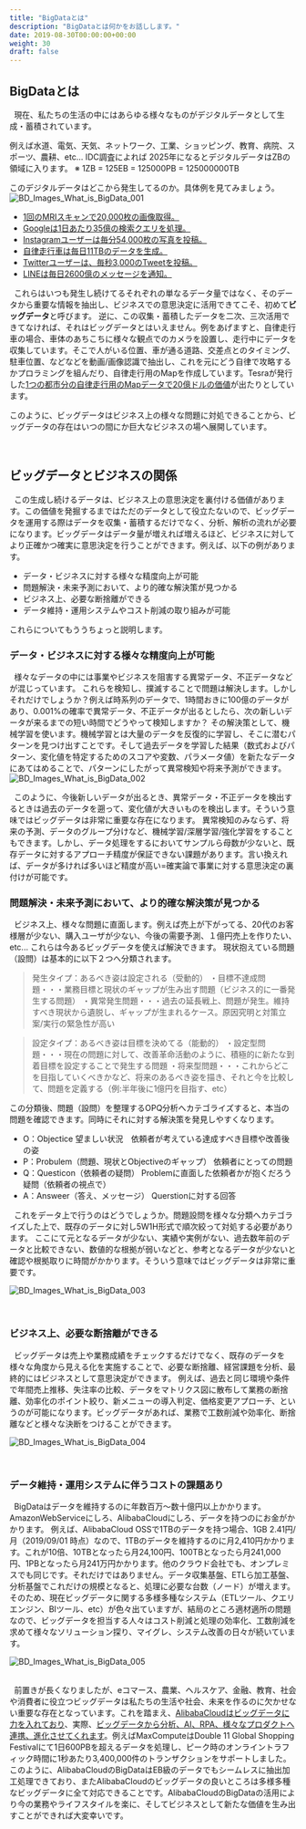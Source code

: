 ```yaml
---
title: "BigDataとは"
description: "BigDataとは何かをお話しします。"
date: 2019-08-30T00:00:00+00:00
weight: 30
draft: false
---
```


<!-- descriptionがコンテンツの前に表示されます -->

<!-- コンテンツを書くときはこの下に記載ください -->

## BigDataとは
&nbsp; 現在、私たちの生活の中にはあらゆる様々なものがデジタルデータとして生成・蓄積されています。

例えば水道、電気、天気、ネットワーク、工業、ショッピング、教育、病院、スポーツ、農耕、etc…
IDC調査によれば 2025年になるとデジタルデータはZBの領域に入ります。
※ 1ZB = 125EB = 125000PB = 125000000TB

このデジタルデータはどこから発生してるのか。具体例を見てみましょう。
![BD_Images_What_is_BigData_001](/static_images/BD_Images_What_is_BigData_001.png)
* [1回のMRIスキャンで20,000枚の画像取得。](https://www.seagate.com/files/www-content/our-story/trends/files/idc-seagate-dataage-whitepaper.pdf)
* [Googleは1日あたり35億の検索クエリを処理。](http://www.internetlivestats.com/google-search-statistics/)
* [Instagramユーザーは毎分54,000枚の写真を投稿。](http://www.internetlivestats.com/one-second/#instagram-band.)
* [自律走行車は毎日11TBのデータを生成。](https://www.tuxera.com/blog/autonomous-and-adas-test-cars-produce-over-11-tb-of-data-per-day/.)
* [Twitterユーザーは、毎秒3,000のTweetを投稿。](http://www.internetlivestats.com/twitter-statistics/.)
* [LINEは毎日2600億のメッセージを通知。](https://logmi.jp/tech/articles/321613)



&nbsp; これらはいつも発生し続けてるそれぞれの単なるデータ量ではなく、そのデータから重要な情報を抽出し、ビジネスでの意思決定に活用できてこそ、初めて**ビッグデータ**と呼びます。
逆に、この収集・蓄積したデータを二次、三次活用できてなければ、それはビッグデータとはいえません。例をあげますと、自律走行車の場合、車体のあちこちに様々な観点でのカメラを設置し、走行中にデータを収集しています。そこで人がいる位置、車が通る道路、交差点とのタイミング、駐車位置、などなどを動画/画像認識で抽出し、これを元にどう自律で攻略するかプロラミングを組んだり、自律走行用のMapを作成しています。Tesraが発行した[1つの都市分の自律走行用のMapデータで20億ドルの価値](http://www.baltdefcol.org/files/files/publications/UGVMap201802.pdf)が出たりとしています。

このように、ビッグデータはビジネス上の様々な問題に対処できることから、ビッグデータの存在はいつの間にか巨大なビジネスの場へ展開しています。


<br>

## ビッグデータとビジネスの関係
&nbsp; この生成し続けるデータは、ビジネス上の意思決定を裏付ける価値があります。この価値を発掘するまではただのデータとして役立たないので、ビッグデータを運用する際はデータを収集・蓄積するだけでなく、分析、解析の流れが必要になります。ビッグデータはデータ量が増えれば増えるほど、ビジネスに対してより正確かつ確実に意思決定を行うことができます。例えば、以下の例があります。

* データ・ビジネスに対する様々な精度向上が可能
* 問題解決・未来予測において、より的確な解決策が見つかる
* ビジネス上、必要な断捨離ができる
* データ維持・運用システムやコスト削減の取り組みが可能

これらについてもううちょっと説明します。
<br>

### データ・ビジネスに対する様々な精度向上が可能
&nbsp; 様々なデータの中には事業やビジネスを阻害する異常データ、不正データなどが混じっています。
これらを検知し、撲滅することで問題は解決します。しかしそれだけでしょうか？例えば時系列のデータで、1時間おきに100億のデータがあり、0.001%の確率で異常データ、不正データが出るとしたら、次の新しいデータが来るまでの短い時間でどうやって検知しますか？ その解決策として、機械学習を使います。機械学習とは大量のデータを反復的に学習し、そこに潜むパターンを見つけ出すことです。そして過去データを学習した結果（数式およびパターン、変化値を特定するためのスコアや変数、パラメータ値）を新たなデータにあてはめることで、パターンにしたがって異常検知や将来予測ができます。
![BD_Images_What_is_BigData_002](/static_images/BD_Images_What_is_BigData_002.png)

&nbsp; このように、今後新しいデータが出るとき、異常データ・不正データを検出するときは過去のデータを遡って、変化値が大きいものを検出します。そういう意味ではビッグデータは非常に重要な存在になります。
異常検知のみならず、将来の予測、データのグループ分けなど、機械学習/深層学習/強化学習をすることもできます。しかし、データ処理をするにおいてサンプルら母数が少ないと、既存データに対するアプローチ精度が保証できない課題があります。言い換えれば、データが多ければ多いほど精度が高い=確実論で事業に対する意思決定の裏付けが可能です。
<br>



### 問題解決・未来予測において、より的確な解決策が見つかる
&nbsp; ビジネス上、様々な問題に直面します。例えば売上が下がってる、20代のお客様層が少ない、購入ユーザが少ない、今後の需要予測、１億円売上を作りたい、etc... これらは今あるビッグデータを使えば解決できます。
現状抱えている問題（設問）は基本的に以下２つへ分類されます。

>発生タイプ：あるべき姿は設定される（受動的）
・目標不達成問題・・・業務目標と現状のギャップが生み出す問題（ビジネス的に一番発生する問題）
・異常発生問題・・・過去の延長戦上、問題が発生。維持すべき現状から遺脱し、ギャップが生まれるケース。原因究明と対策立案/実行の緊急性が高い

>設定タイプ：あるべき姿は目標を決めてる（能動的）
・設定型問題・・・現在の問題に対して、改善革命活動のように、積極的に新たな到着目標を設定することで発生する問題
・将来型問題・・・これからどこを目指していくべきかなど、将来のあるべき姿を描き、それと今を比較して、問題を定義する（例:半年後に1億円を目指す、etc）

この分類後、問題（設問）を整理するOPQ分析へカテゴライズすると、本当の問題を確認できます。同時にそれに対する解決策を発見しやすくなります。
* O：Objectice 望ましい状況　依頼者が考えている達成すべき目標や改善後の姿
* P：Probulem（問題、現状とObjectiveのギャップ） 依頼者にとっての問題
* Q：Questicon（依頼者の疑問） Problemに直面した依頼者かが抱くだろう疑問（依頼者の視点で）
* A：Answeer（答え、メッセージ） Querstionに対する回答

&nbsp; これをデータ上で行うのはどうでしょうか。問題設問を様々な分類へカテゴライズした上で、既存のデータに対し5W1H形式で順次絞って対処する必要があります。
ここにて元となるデータが少ない、実績や実例がない、過去数年前のデータと比較できない、数値的な根拠が弱いなどと、参考となるデータが少ないと確認や根拠取りに時間がかかります。そういう意味ではビッグデータは非常に重要です。

![BD_Images_What_is_BigData_003](/static_images/BD_Images_What_is_BigData_003.png)


<br>

### ビジネス上、必要な断捨離ができる
&nbsp; ビッグデータは売上や業務成績をチェックするだけでなく、既存のデータを様々な角度から見える化を実施することで、必要な断捨離、経営課題を分析、最終的にはビジネスとして意思決定ができます。
例えば、過去と同じ環境や条件で年間売上推移、失注率の比較、データをマトリクス図に散布して業務の断捨離、効率化のポイント絞り、新メニューの導入判定、価格変更アプローチ、というのが可能になります。ビッグデータがあれば、業務で工数削減や効率化、断捨離などと様々な決断をつけることができます。

![BD_Images_What_is_BigData_004](/static_images/BD_Images_What_is_BigData_004.png)


<br>


### データ維持・運用システムに伴うコストの課題あり
&nbsp; BigDataはデータを維持するのに年数百万〜数十億円以上かかります。AmazonWebServiceにしろ、AlibabaCloudにしろ、データを持つのにお金がかかります。
例えば、AlibabaCloud OSSで1TBのデータを持つ場合、1GB 2.41円/月（2019/09/01 時点）なので、1TBのデータを維持するのに月2,410円かかります。これが10倍、10TBとなったら月24,100円、100TBとなったら月241,000円、1PBとなったら月241万円かかります。他のクラウド会社でも、オンプレミスでも同じです。それだけではありません。データ収集基盤、ETLら加工基盤、分析基盤でこれだけの規模となると、処理に必要な台数（ノード）が増えます。そのため、現在ビッグデータに関する多様多種なシステム（ETLツール、クエリエンジン、BIツール、etc）が色々出ていますが、結局のところ適材適所の問題なので、ビッグデータを担当する人々はコスト削減と処理の効率化、工数削減を求めて様々なソリューション探り、マイグレ、システム改善の日々が続いています。

![BD_Images_What_is_BigData_005](/static_images/BD_Images_What_is_BigData_005.png)
<br>
<br>


&nbsp; 前置きが長くなりましたが、eコマース、農業、ヘルスケア、金融、教育、社会や消費者に役立つビッグデータは私たちの生活や社会、未来を作るのに欠かせない重要な存在となっています。これを踏まえ、[AlibabaCloudはビッグデータに力を入れており](https://www.alibabacloud.com/forum/read-566)、実際、[ビッグデータから分析、AI、RPA、様々なプロダクトへ連携、進化させてくれます](https://www.alibabacloud.com/blog/10-years-of-cloud-intelligence-ground-breaking-big-data-performance-to-feed-advances-in-ai_595302)。例えばMaxComputeはDouble 11 Global Shopping Festivalにて1日600PBを超えるデータを処理し、ピーク時のオンライントラフィック時間に1秒あたり3,400,000件のトランザクションをサポートしました。 このように、AlibabaCloudのBigDataはEB級のデータでもシームレスに抽出加工処理できており、またAlibabaCloudのビッグデータの良いところは多様多種なビッグデータに全て対応できることです。AlibabaCloudのBigDataの活用により今の業務やライフスタイルを楽に、そしてビジネスとして新たな価値を生み出すことができれば大変幸いです。
<br>




